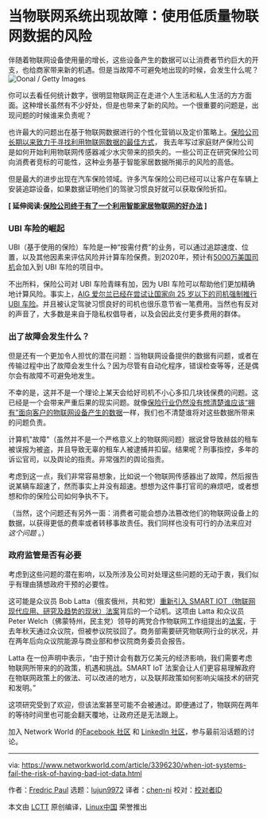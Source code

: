 [#]: collector: (lujun9972)
[#]: translator: (chen-ni)
[#]: reviewer: ( )
[#]: publisher: ( )
[#]: url: ( )
[#]: subject: (When IoT systems fail: The risk of having bad IoT data)
[#]: via: (https://www.networkworld.com/article/3396230/when-iot-systems-fail-the-risk-of-having-bad-iot-data.html)
[#]: author: (Fredric Paul https://www.networkworld.com/author/Fredric-Paul/)

当物联网系统出现故障：使用低质量物联网数据的风险
======

伴随着物联网设备使用量的增长，这些设备产生的数据可以让消费者节约巨大的开支，也给商家带来新的机遇。但是当故障不可避免地出现的时候，会发生什么呢？
![Oonal / Getty Images][1]

你可以去看任何统计数字，很明显物联网正在走进个人生活和私人生活的方方面面。这种增长虽然有不少好处，但是也带来了新的风险。一个很重要的问题是，出现问题的时候谁来负责呢？

也许最大的问题出在基于物联网数据进行的个性化营销以及定价策略上。[保险公司长期以来致力于寻找利用物联网数据的最佳方式][2]，
我去年写过家庭财产保险公司是如何开始利用物联网传感器减少水灾带来的损失的。一些公司正在研究保险公司向消费者竞标的可能性，这种业务基于智能家居数据所揭示的风险的高低。

但是最大的进步出现在汽车保险领域。许多汽车保险公司已经可以让客户在车辆上安装追踪设备，如果数据证明他们的驾驶习惯良好就可以获取保险折扣。

**[ 延伸阅读:[保险公司终于有了一个利用智能家居物联网的好办法][3] ]**

### **UBI 车险的崛起**

UBI（基于使用的保险）车险是一种“按需付费”的业务，可以通过追踪速度、位置，以及其他因素来评估风险并计算车险保费。到2020年，预计有[5000万美国司机][4]会加入到 UBI 车险的项目中。

不出所料，保险公司对 UBI 车险青睐有加，因为 UBI 车险可以帮助他们更加精确地计算风险。事实上，[AIG 爱尔兰已经在尝试让国家向 25 岁以下的司机强制推行 UBI 车险][5]。并且被认定驾驶习惯良好的司机也很乐意节省一笔费用。当然也有反对的声音了，大多数是来自于隐私权倡导者，以及会因此支付更多费用的群体。

### **出了故障会发生什么？**

但是还有一个更加令人担忧的潜在问题：当物联网设备提供的数据有问题，或者在传输过程中出了故障会发生什么？因为尽管有自动化程序，错误检查等等，还是偶尔会有故障不可避免地发生。

不幸的是，这并不是一个理论上某天会给好司机不小心多扣几块钱保费的问题。这已经是一个会带来严重后果的现实问题。就像[保险行业仍然没有想清楚谁应该“拥有”面向客户的物联网设备产生的数据][6]一样，我们也不清楚谁将对这些数据所带来的问题负责。

计算机"故障"（虽然并不是一个严格意义上的物联网问题）据说曾导致赫兹的租车被误报为被盗，并且导致无辜的租车人被逮捕并扣留。结果呢？刑事指控，多年的诉讼官司，以及舆论的指责。非常强烈的舆论指责。

考虑到这一点，我们非常容易想象，比如说一个物联网传感器出了故障，然后报告说某辆车超速了，然而事实上并没有超速。想想为这件事打官司的麻烦吧，或者想想和你的保险公司如何争执不下。

（当然，这个问题还有另外一面：消费者可能会想办法篡改他们的物联网设备上的数据，以获得更低的费率或者转移事故责任。我们同样也没有可行的办法来应对 _这个问题_ 。）

### **政府监管是否有必要**

考虑到这些问题的潜在影响，以及所涉及公司对处理这些问题的无动于衷，我们似乎有理由猜想政府干预的必要性。

这可能是众议员 Bob Latta（俄亥俄州，共和党）[重新引入 SMART IOT（物联网现代应用、研究及趋势的现状）法案][7]背后的一个动机。这项由 Latta 和众议员 Peter Welch（佛蒙特州，民主党）领导的两党合作物联网工作组提出的[法案][8]，于去年秋天通过众议院，但被参议院驳回了。商务部需要研究物联网行业的状况，并在两年后向众议院能源与商业部和参议院商务委员会报告。

Latta 在一份声明中表示，“由于预计会有数万亿美元的经济影响，我们需要考虑物联网所带来的的政策，机遇和挑战。SMART IoT 法案会让人们更容易理解政府在物联网政策上的做法、可以改进的地方，以及联邦政策如何影响尖端技术的研究和发明。”

这项研究受到了欢迎，但该法案甚至可能不会被通过。即便通过了，物联网在两年的等待时间里也可能会翻天覆地，让政府还是无法跟上。

加入 Network World 的[Facebook 社区][9] 和 [LinkedIn 社区][10]，参与最前沿话题的讨论。


--------------------------------------------------------------------------------

via: https://www.networkworld.com/article/3396230/when-iot-systems-fail-the-risk-of-having-bad-iot-data.html

作者：[Fredric Paul][a]
选题：[lujun9972][b]
译者：[chen-ni](https://github.com/chen-ni)
校对：[校对者ID](https://github.com/校对者ID)

本文由 [LCTT](https://github.com/LCTT/TranslateProject) 原创编译，[Linux中国](https://linux.cn/) 荣誉推出

[a]: https://www.networkworld.com/author/Fredric-Paul/
[b]: https://github.com/lujun9972
[1]: https://images.idgesg.net/images/article/2018/08/cloud_connected_smart_cars_by_oonal_gettyimages-692819426_1200x800-100767788-large.jpg
[2]: https://www.networkworld.com/article/3264655/most-insurance-carriers-not-ready-to-use-iot-data.html
[3]: https://www.networkworld.com/article/3296706/finally-a-smart-way-for-insurers-to-leverage-iot-in-smart-homes.html
[4]: https://www.businessinsider.com/iot-is-changing-the-auto-insurance-industry-2015-8
[5]: https://www.iotforall.com/iot-data-is-disrupting-the-insurance-industry/
[6]: https://www.sas.com/en_us/insights/articles/big-data/5-challenges-for-iot-in-insurance-industry.html
[7]: https://www.multichannel.com/news/latta-re-ups-smart-iot-act
[8]: https://latta.house.gov/uploadedfiles/smart_iot_116th.pdf
[9]: https://www.facebook.com/NetworkWorld/
[10]: https://www.linkedin.com/company/network-world
